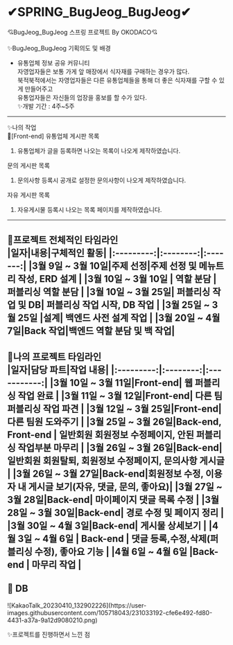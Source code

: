 # ✔SPRING_BugJeog_BugJeog✔ 
💘BugJeog_BugJeog 스프링 프로젝트 By OKODACO💘
<br><br>
✨BugJeog_BugJeog 기획의도 및 배경
- 유통업체 정보 공유 커뮤니티 <br>
자영업자들은 보통 가게 앞 매장에서 식자재를 구매하는 경우가 많다.<br>
북적북적에서는 자영업자들은 다른 유통업체들을 통해 더 좋은 식자재를 구할 수 있게 만들어주고<br>
유통업자들은 자신들의 업장을 홍보를 할 수가 있다.<br>
✨개발 기간 : 4주~5주 <br>
----------------------------------------------------------------------------------------------------------------------
✨나의 작업<br>
🎈[Front-end]
유통업체 게시판 목록<br>
1. 유통업체가 글을 등록하면 나오는 목록이 나오게 제작하였습니다.<br>

문의 게시판 목록<br>
1. 문의사항 등록시 공개로 설정한 문의사항이 나오게 제작하였습니다.<br>

자유 게시판 목록<br>
1. 자유게시물 등록시 나오는 목록 페이지를 제작하였습니다.<br>
------------------------------------------------------------------------------------------------------------------------------------------------------------
🎈프로젝트 전체적인 타임라인 <br>
|일자|내용|구체적인 활동|
|:---------:|:--------:|:-------:|
|3월 9일 ~ 3월 10일|주제 선정|주제 선정 및 메뉴트리 작성, ERD 설계 |
|3월 10일 ~ 3월 10일 | 역할 분담 | 퍼블리싱 역할 분담 |
|3월 10일 ~ 3월 25일| 퍼블리싱 작업 및 DB| 퍼블리싱 작업 시작, DB 작업 |
|3월 25일 ~ 3월 25일 |설계| 백엔드 사전 설계 작업 |
|3월 20일 ~ 4월 7일|Back 작업|백엔드 역할 분담 및 백 작업|
-------------------------------------------------------------------------------------------------------------------------------------------------------------
🎈나의 프로젝트 타임라인<br>
|일자|담당 파트|작업 내용|
|:---------:|:--------:|:-----------:|
|3월 10일 ~ 3월 11일|Front-end| 웹 퍼블리싱 작업 완료 |
|3월 11일 ~ 3월 12일|Front-end| 다른 팀 퍼블리싱 작업 파견 |
|3월 12일 ~ 3월 25일|Front-end| 다른 팀원 도와주기 |
|3월 25일 ~ 3월 26일|Back-end, Front-end | 일반회원 회원정보 수정페이지, 안된 퍼블리싱 작업부분 마무리 |
|3월 26일 ~ 3월 26일|Back-end| 일반회원 회원탈퇴, 회원정보 수정페이지, 문의사항 게시글 |
|3월 26일 ~ 3월 27일|Back-end|회원정보 수정, 이용자 내 게시글 보기(자유, 댓글, 문의, 좋아요)|
|3월 27일 ~ 3월 28일|Back-end| 마이페이지 댓글 목록 수정 |
|3월 28일 ~ 3월 30일|Back-end| 경로 수정 및 페이지 정리 |
|3월 30일 ~ 4월 3일|Back-end| 게시물 상세보기 |
|4월 3일 ~ 4월 6일 | Back-end | 댓글 등록,수정,삭제(퍼블리싱 수정), 좋아요 기능 |
|4월 6일 ~ 4월 6일 |Back-end | 마무리 작업 |
-------------------------------------------------------------------------------------
<h2>🏢 DB</h2>
![KakaoTalk_20230410_132902226](https://user-images.githubusercontent.com/105718043/231033192-cfe6e492-fd80-4431-a37a-9a12d9080210.png)


✨프로젝트를 진행하면서 느낀 점<br>


